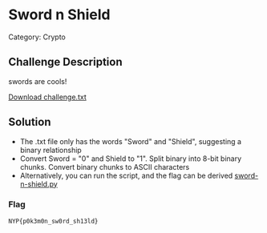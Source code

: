 # Sword n Shield

Category: Crypto

## Challenge Description
swords are cools!

[Download challenge.txt](https://github.com/Diablo2912/CTF-Writeups/blob/main/NYP%20InfoSec%20June%20CTF%202025/.files/challenge.txt)

## Solution

- The .txt file only has the words "Sword" and "Shield", suggesting a binary relationship
- Convert Sword = "0" and Shield to "1". Split binary into 8-bit binary chunks. Convert binary chunks to ASCII characters
- Alternatively, you can run the script, and the flag can be derived
[sword-n-shield.py](https://github.com/Diablo2912/CTF-Writeups/blob/main/NYP%20InfoSec%20June%20CTF%202025/.files/sword-n-shield.py)


### Flag
    NYP{p0k3m0n_sw0rd_sh13ld}
